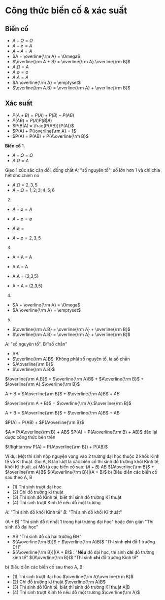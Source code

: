 # Công thức biến cố & xác suất

## **Biến cố**

- $A + \Omega =\Omega$
- $A + \emptyset = A$
- $A + A = A$
- $A + \overline{\rm A} = \Omega$
- $\overline{\rm A + B} = \overline{\rm A}.\overline{\rm B}$
- $A.\Omega = A$
- $A.\emptyset = \emptyset$
- $A.A = A$
- $A.\overline{\rm A} = \emptyset$
- $\overline{\rm A.B} = \overline{\rm A} + \overline{\rm B}$

## **Xác suất**

- $P(A + B) = P(A) + P(B) - P(AB)$
- $P(AB) = P(A)P(B|A)$
- $P(B|A) = \frac{P(AB)}{P(A)}$
- $P(A) + P(\overline{\rm A} = 1$
- $P(A) = P(AB) + P(A\overline{\rm B}$

**Biến cố**
1. 
- $A + \Omega =\Omega$
- $A.\Omega = A$

Gieo 1 xúc sắc cân đối, đồng chất
A: "số nguyên tố": số lớn hơn 1 và chỉ chia hết cho chính nó

- $A.\Omega = {2,3,5}$
- $A + \Omega = {1;2;3;4;5;6}$

2. 
- $A + \emptyset = A$
- $A + \emptyset = \emptyset$

- $A.\emptyset = { }$
- $A + \emptyset = {2,3,5}$

3. 
- A + A = A
- A.A = A

- A.A = {2,3,5}
- A + A = {2,3,5}

4.
- $A + \overline{\rm A} = \Omega$
- $A.\overline{\rm A} = \emptyset$

5.

- $\overline{\rm A.B} = \overline{\rm A} + \overline{\rm B}$
- $\overline{\rm A.B} = \overline{\rm A} + \overline{\rm B}$

A: "số nguyên tố", B:"số chẵn"
- AB: 
- $\overline{\rm A}B$: Không phải số nguyên tố, là số chẵn
- $A\overline{\rm B}$
- $\overline{\rm A.B}$

$\overline{\rm A.B}$ = $\overline{\rm A}B$ + $A\overline{\rm B}$ + $\overline{\rm A}.$\overline{\rm B}$

A + B = $A\overline{\rm B}$ + $\overline{\rm A}B$ + $AB$

$\overline{\rm A + B}$ = $\overline{\rm A}.$\overline{\rm B}$

A + B = $A\overline{\rm B}$ + $\overline{\rm A}B$ + AB

$P(A) = P(AB) + $P(A\overline{\rm B}$

$A = P(A\overline{\rm B} + AB$
$P(A) = P(A\overline{\rm B} + AB)$ đảo lại được công thức bên trên

$\Rightarrow P(A) = P(A\overline{\rm B}) + P(AB)$

Ví dụ: Một thí sinh nộp nguyện vọng vào 2 trường đại học thuộc 2 khối: Kinh tế và Kĩ thuật. Gọi A, B lần lượt là các biến cố thí sinh đỗ trường khối Kinh tế, khối Kĩ thuật.
a) Mô tả các biến cố sau: $(A + B)$   AB   $(A\overline{\rm B}$ + $\overline{\rm A}B$    $(A\overline{\rm B})|(A + B)$
b) Biểu diễn các biến cố sau theo A, B
  - (1) Thí sinh trượt đại học
  - (2) Chỉ đỗ trường kĩ thuật
  - (3) Thí sinh đỗ Kinh tế, biết thí sinh đỗ trường Kĩ thuật
  - (4) Thí sinh trượt Kinh tế nếu đỗ một trường

$A$: "Thí sinh đỗ khối Kinh tế"
$B$: "Thí sinh đỗ khối Kĩ thuật"

(A + B) "Thí sinh đỗ ít nhất 1 trong hai trường đại học" hoặc đơn giản "Thí sinh đỗ đại học"
- AB "Thí sinh đỗ cả hai trường ĐH"
- $(A\overline{\rm B})$ + $\overline{\rm A}B)$ "Thí sinh **chỉ** đỗ 1 trường ĐH"
- $(A\overline{\rm B})|(A + B)$ : "**Nếu** đỗ đại học, thí sinh **chỉ** đỗ trường kinh tế"
  $(A\overline{\rm B})$ "Thí sinh **chỉ** đỗ trường Kinh tế"

b) Biểu diễn các biến cố sau theo A, B:
  - (1) Thí sinh trượt đại học                                  $\overline{\rm A}\overline{\rm B}$ 
  - (2) Chỉ đỗ trường kĩ thuật                                  $\overline{\rm A}B$
  - (3) Thí sinh đỗ Kinh tế, biết thí sinh đỗ trường Kĩ thuật   A|B
  - (4) Thí sinh trượt Kinh tế nếu đỗ một trường                $\overline{\rm A}$
